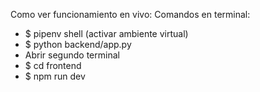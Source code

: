 Como ver funcionamiento en vivo:
Comandos en terminal:
- $ pipenv shell (activar ambiente virtual)
- $ python backend/app.py
- Abrir segundo terminal
- $ cd frontend
- $ npm run dev
